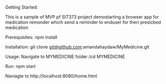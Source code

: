 Getting Started:

This is a sample of MVP pf SIT373 project demostarting a browser app for medication remonder which send a reminder to enduser for theri presicbed medication

Prerequisites:
npm install

Installation:
git clone git@github.com:amandahaydaw/MyMedicine.git

Usage:
Navigate to MYMEDICINE folder
/cd MYMEDICINE

Run:
npm start


Naviagte to http://localhost:8080/home.html
